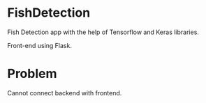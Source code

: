 # FishDetection

Fish Detection app with the help of Tensorflow and Keras libraries.

Front-end using Flask.


# Problem
Cannot connect backend with frontend.
